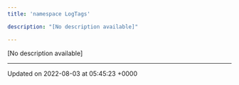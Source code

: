 ```yaml
---
title: 'namespace LogTags'

description: "[No description available]"

---
```







[No description available]






-------------------------------

Updated on 2022-08-03 at 05:45:23 +0000